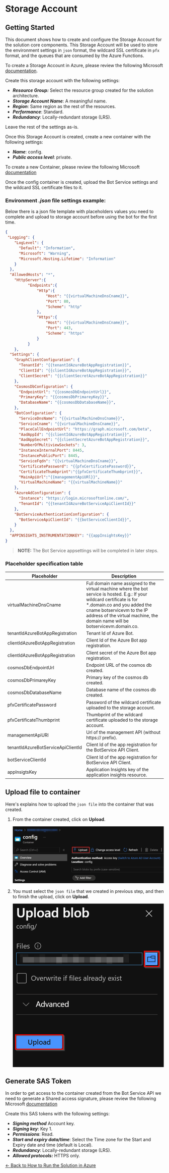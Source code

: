 # Storage Account

## Getting Started

This document shows how to create and configure the Storage Account for the solution core components. This Storage Account will be used to store the environment settings in `json` format, the wildcard SSL certificate in `pfx` format, and the queues that are consumed by the Azure Functions. 

To create a Storage Account in Azure, please review the following Microsoft [documentation](https://docs.microsoft.com/en-us/azure/storage/common/storage-account-create?tabs=azure-portal).

Create this storage account with the following settings:
- ***Resource Group:*** Select the resource group created for the solution architecture.
- ***Storage Account Name***: A meaningful name.
- ***Region***: Same region as the rest of the resources.
- ***Performance***: Standard.
- ***Redundancy***: Locally-redundant storage (LRS).

Leave the rest of the settings as-is.

Once this Storage Account is created, create a new container with the following settings: 
- ***Name***: config.
- ***Public access level***: private.

To create a new Container, please review the following Microsoft [documentation](https://docs.microsoft.com/en-us/azure/storage/blobs/storage-quickstart-blobs-portal#create-a-container)

Once the config container is created, upload the Bot Service settings and the wildcard SSL certificate files to it.

### Environment ***.json*** file settings example:
Below there is a json file template with placeholders values you need to complete and upload to storage account before using the bot for the first time.

```json
{
 "Logging": {
    "LogLevel": {
      "Default": "Information",
      "Microsoft": "Warning",
      "Microsoft.Hosting.Lifetime": "Information"
    }
  },
  "AllowedHosts": "*",
	"HttpServer":{
          "Endpoints":{
              "Http":{
                  "Host": "{{virtualMachineDnsCname}}",
                  "Port": 80,
                  "Scheme": "http"
              },
              "Https":{
                  "Host": "{{virtualMachineDnsCname}}",
                  "Port": 443,
                  "Scheme": "https"
              }
          }
    },
  "Settings": {
    "GraphClientConfiguration": {
      "TenantId": "{{tenantIdAzureBotAppRegistration}}",
      "ClientId": "{{clientIdAzureBotAppRegistration}}",
      "ClientSecret": "{{clientSecretAzureBotAppRegistration}}"
    },
    "CosmosDbConfiguration": {
      "EndpointUrl": "{{cosmosDbEndpointUrl}}",
      "PrimaryKey": "{{cosmosDbPrimareyKey}}",
      "DatabaseName": "{{cosmosDbDatabaseName}}",
    },
    "BotConfiguration": {
      "ServiceDnsName": "{{virtualMachineDnsCname}}",
      "ServiceCname": "{{virtualMachineDnsCname}}",
      "PlaceCallEndpointUrl": "https://graph.microsoft.com/beta",
      "AadAppId": "{{clientIdAzureBotAppRegistration}}",
      "AadAppSecret": "{{clientSecretAzureBotAppRegistration}}",
      "NumberOfMultiviewSockets": 3,
      "InstanceInternalPort": 8445,
      "InstancePublicPort": 8445,
      "ServiceFqdn": "{{virtualMachineDnsCname}}",
      "CertificatePassword": "{{pfxCertificatePassword}}",
      "CertificateThumbprint":"{{pfxCertificateThumbprint}}",
      "MainApiUrl":"{{managementApiURl}}",
      "VirtualMachineName": "{{virtualMachineName}}"
    },
    "AzureAdConfiguration": {
      "Instance": "https://login.microsoftonline.com/",
      "TenantId": "{{tenantIdAzureBotServiceApiClientId}}"
    },
    "BotServiceAuthenticationConfiguration": {
      "BotServiceApiClientId": "{{botServiceClientId}}",
    }
  },
  "APPINSIGHTS_INSTRUMENTATIONKEY": "{{appInsightsKey}}"
}
```
> **NOTE:** The Bot Service appsettings will be completed in later steps.

### Placeholder specification table

| Placeholder                            | Description                                                                                                                                                                                                                                                               |
|----------------------------------------|---------------------------------------------------------------------------------------------------------------------------------------------------------------------------------------------------------------------------------------------------------------------------|
| virtualMachineDnsCname                 | Full domain name assigned to the virtual machine where the bot service is hosted. E.g.: If your wildcard certificate is for *.domain.co and you added the cname botservicevm to the IP address of the virtual machine, the domain name will be botservicevm.domain.co. |
| tenantIdAzureBotAppRegistration        | Tenant Id of Azure Bot.                                                                                                                                                                                                                                   |
| clientIdAzureBotAppRegistration        | Client Id of the Azure Bot app registration.                                                                                                                                                                                                                           |
| clientIdAzureBotAppRegistration        | Client secret of the Azure Bot app registration.                                                                                                                                                                                                                       |
| cosmosDbEndpointUrl                    | Endpoint URL of the cosmos db created.                                                                                                                                                                                                        |
| cosmosDbPrimareyKey                    | Primary key of the cosmos db created.                                                                                                                                                                                                         |
| cosmosDbDatabaseName                   | Database name of the cosmos db created.                                                                                                                                                                                                       |
| pfxCertificatePassword                 | Password of the wildcard certificate uploaded to the storage account.                                                                                                                                                                                                     |
| pfxCertificateThumbprint               | Thumbprint of the wildcard certificate uploaded to the storage account.                                                                                                                                                                                                   |
| managementApiURl                       | Url of the management API (without https:// prefix).                                                                                                                                                                                                                      |
| tenantIdAzureBotServiceApiClientId     | Client Id of the app registration for the BotService API Client.                                                                                                                                         |
| botServiceClientId                     | Client Id of the app registration for BotService API Client.                                                                                                                                         |
| appInsigtsKey                          | Application Insights key of the application insights resource.                                                                                                                                                                        |

## Upload file to container
Here's explains how to upload the `json file` into the container that was created.

1. From the container created, click on **Upload**.

    ![Uplaoad container](images/container_upload.png)

1. You must select the `json file` that we created in previous step, and then to finish the upload, click on **Upload**.

    ![Select file](images/container_select_file.png)

## Generate SAS Token
 In order to get access to the container created from the Bot Service API we need to generate a Shared access signature, please review the following Microsoft [documentation](https://docs.microsoft.com/en-us/azure/cognitive-services/translator/document-translation/create-sas-tokens?tabs=Containers)

Create this SAS tokens with the following settings:
- ***Signing method*** Account key.
- ***Signing key***: Key 1.
- ***Permissions***: Read.
- ***Start and expiry data/time***: Select the Time zone for the Start and Expiry date and time (default is Local).
- ***Redundancy***: Locally-redundant storage (LRS).
- ***Allowed protocols:*** HTTPS only.



[← Back to How to Run the Solution in Azure](README.md#how-to-run-the-solution-in-azure)
